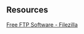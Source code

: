## Resources

[Free FTP Software - Filezilla](https://filezilla-project.org/download.php?type=client)